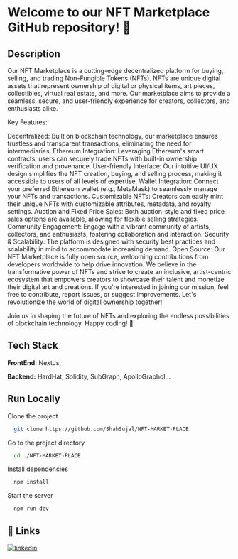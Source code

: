 
# Welcome to our NFT Marketplace GitHub repository!  🚀


## Description


Our NFT Marketplace is a cutting-edge decentralized platform for buying, selling, and trading Non-Fungible Tokens (NFTs). NFTs are unique digital assets that represent ownership of digital or physical items, art pieces, collectibles, virtual real estate, and more. Our marketplace aims to provide a seamless, secure, and user-friendly experience for creators, collectors, and enthusiasts alike.

Key Features:

Decentralized: Built on blockchain technology, our marketplace ensures trustless and transparent transactions, eliminating the need for intermediaries.
Ethereum Integration: Leveraging Ethereum's smart contracts, users can securely trade NFTs with built-in ownership verification and provenance.
User-friendly Interface: Our intuitive UI/UX design simplifies the NFT creation, buying, and selling process, making it accessible to users of all levels of expertise.
Wallet Integration: Connect your preferred Ethereum wallet (e.g., MetaMask) to seamlessly manage your NFTs and transactions.
Customizable NFTs: Creators can easily mint their unique NFTs with customizable attributes, metadata, and royalty settings.
Auction and Fixed Price Sales: Both auction-style and fixed price sales options are available, allowing for flexible selling strategies.
Community Engagement: Engage with a vibrant community of artists, collectors, and enthusiasts, fostering collaboration and interaction.
Security & Scalability: The platform is designed with security best practices and scalability in mind to accommodate increasing demand.
Open Source: Our NFT Marketplace is fully open source, welcoming contributions from developers worldwide to help drive innovation.
We believe in the transformative power of NFTs and strive to create an inclusive, artist-centric ecosystem that empowers creators to showcase their talent and monetize their digital art and creations. If you're interested in joining our mission, feel free to contribute, report issues, or suggest improvements. Let's revolutionize the world of digital ownership together!

Join us in shaping the future of NFTs and exploring the endless possibilities of blockchain technology. Happy coding! 🎉



## Tech Stack

**FrontEnd:** NextJs, 

**Backend:** HardHat, Solidity, SubGraph, ApolloGraphql...



## Run Locally

Clone the project

```bash
  git clone https://github.com/ShahSujal/NFT-MARKET-PLACE
```

Go to the project directory

```bash
  cd ./NFT-MARKET-PLACE
```

Install dependencies

```bash
  npm install
```

Start the server

```bash
  npm run dev
```



## 🔗 Links
[![linkedin](https://img.shields.io/badge/linkedin-0A66C2?style=for-the-badge&logo=linkedin&logoColor=white)](https://www.linkedin.com/in/sujal-shah-40a995201/)




